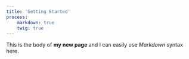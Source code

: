 ```yaml
---
title: 'Getting Started'
process:
    markdown: true
    twig: true
---
```


This is the body of **my new page** and I can easily use _Markdown_ syntax here.



